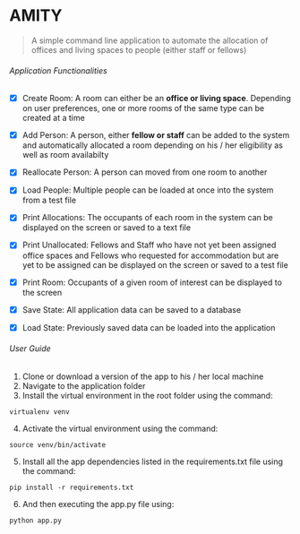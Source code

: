 # AMITY

> A simple command line  application to automate the allocation of offices and living spaces to people (either staff or fellows)

###### Application Functionalities
- [x] Create Room: A room can either be an **office or living space**. Depending on user preferences, one or more rooms of the same type can be created at a time
- [x] Add Person: A person, either **fellow or staff** can be added to the system and automatically allocated a room depending on his / her eligibility as well as room availabilty
- [x] Reallocate Person: A person can moved from one room to another
- [x] Load People: Multiple people can be loaded at once into the system from a test file
- [x] Print Allocations: The occupants of each room in the system can be displayed on the screen or saved to a text file
- [x] Print Unallocated: Fellows and Staff who have not yet been assigned office spaces and Fellows who requested for accommodation but are yet to be assigned can be displayed on the screen or saved to a test file
- [x] Print Room: Occupants of a given room of interest can be displayed to the screen
- [x] Save State: All application data can be saved to a database
- [x] Load State: Previously saved data can be loaded into the application


###### User Guide
1. Clone or download a version of the app to his / her local machine
2. Navigate to the application folder
3. Install the virtual environment in the root folder using the command:
```
virtualenv venv
```
4. Activate the virtual environment using the command:
```
source venv/bin/activate
```
5. Install all the app dependencies listed in the requirements.txt file using the command:
```
pip install -r requirements.txt
```
6. And then executing the app.py file using:
```
python app.py
```
